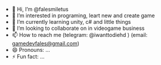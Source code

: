 - 👋 Hi, I’m @falesmiletus
- 👀 I’m interested in programing, leart new and create game 
- 🌱 I’m currently learning unity, c# and little things
- 💞️ I’m looking to collaborate on in videogame business
- 📫 How to reach me (telegram: @iwanttodiehd ) (email: gamedevfales@gmail.com)
- 😄 Pronouns: ...
- ⚡ Fun fact: ...

<!---
falesmiletus/falesmiletus is a ✨ special ✨ repository because its `README.md` (this file) appears on your GitHub profile.
You can click the Preview link to take a look at your changes.
--->
